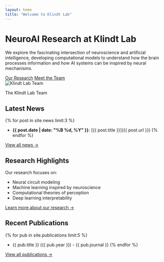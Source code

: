 ```yaml
---
layout: home
title: "Welcome to Klindt Lab"
---
```


<div class="hero-section">
  <div class="hero-content">
    <div class="hero-text">
      <h1>NeuroAI Research at Klindt Lab</h1>
      <p class="hero-description">We explore the fascinating intersection of neuroscience and artificial intelligence, developing computational models to understand how the brain processes information and how AI systems can be inspired by neural mechanisms.</p>
      <div class="hero-buttons">
        <a href="{{ '/research/' | relative_url }}" class="btn btn-primary">Our Research</a>
        <a href="{{ '/team/' | relative_url }}" class="btn btn-secondary">Meet the Team</a>
      </div>
    </div>
    <div class="hero-image">
      <img src="{{ site.baseurl }}/assets/images/team/summer2025.jpeg" alt="Klindt Lab Team" class="team-photo">
      <p class="photo-caption">The Klindt Lab Team</p>
    </div>
  </div>
</div>

## Latest News

{% for post in site.news limit:3 %}
- **{{ post.date | date: "%B %d, %Y" }}**: [{{ post.title }}]({{ post.url }})
{% endfor %}

[View all news →](news.html)

## Research Highlights

Our research focuses on:
- Neural circuit modeling
- Machine learning inspired by neuroscience
- Computational theories of perception
- Deep learning interpretability

[Learn more about our research →](research.html)

## Recent Publications

{% for pub in site.publications limit:5 %}
- {{ pub.title }} ({{ pub.year }}) - {{ pub.journal }}
{% endfor %}

[View all publications →](publications.html)